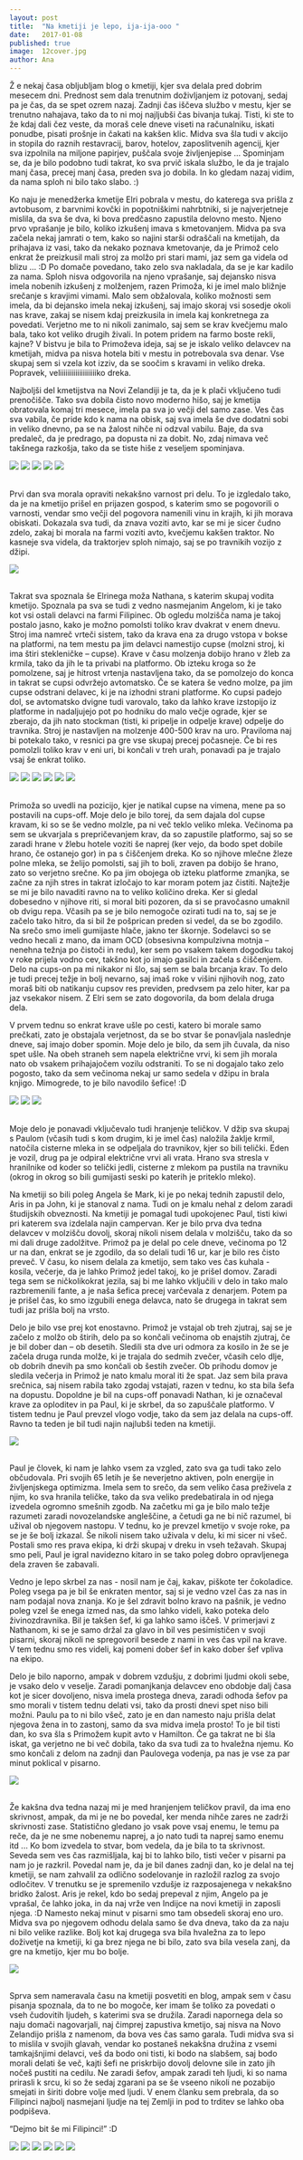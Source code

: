 ```yaml
---
layout: post
title:  "Na kmetiji je lepo, ija-ija-ooo "
date:   2017-01-08
published: true
image:  12cover.jpg
author: Ana
---
```


<p class="intro"><span class="dropcap">Ž</span>
e nekaj časa obljubljam blog o kmetiji, kjer sva delala pred dobrim mesecem dni. Prednost sem dala trenutnim doživljanjem iz potovanj, sedaj pa je čas, da se spet ozrem nazaj. Zadnji čas iščeva službo v mestu, kjer se trenutno nahajava, tako da to ni moj najljubši čas bivanja tukaj. Tisti, ki ste to že kdaj dali čez veste, da moraš cele dneve viseti na računalniku, iskati ponudbe, pisati prošnje in čakati na kakšen klic. Midva sva šla tudi v akcijo in stopila do raznih restavracij, barov, hotelov, zaposlitvenih agencij, kjer sva izpolnila na miljone papirjev, puščala svoje življenjepise … Spominjam se, da je bilo podobno tudi takrat, ko sva prvič iskala službo, le da je trajalo manj časa, precej manj časa, preden sva jo dobila. In ko gledam nazaj vidim, da nama sploh ni bilo tako slabo. :)</p>

Ko naju je menedžerka kmetije Elri pobrala v mestu, do katerega sva prišla z avtobusom, z barvnimi kovčki in popotniškimi nahrbtniki, si je najverjetneje mislila, da sva še dva, ki bova predčasno zapustila delovno mesto. Njeno prvo vprašanje je bilo, koliko izkušenj imava s kmetovanjem. Midva pa sva začela nekaj jamrati o tem, kako so najini starši odraščali na kmetijah, da prihajava iz vasi, tako da nekako poznava kmetovanje, da je Primož celo enkrat že preizkusil mali stroj za molžo pri stari mami, jaz sem ga videla od blizu … :D Po domače povedano, tako zelo sva nakladala, da se je kar kadilo za nama. Sploh nisva odgovorila na njeno vprašanje, saj dejansko nisva imela nobenih izkušenj z molženjem, razen Primoža, ki je imel malo bližnje srečanje s kravjimi vimami. Malo sem obžalovala, koliko možnosti sem imela, da bi dejansko imela nekaj izkušenj, saj imajo skoraj vsi sosedje okoli nas krave, zakaj se nisem kdaj preizkusila in imela kaj konkretnega za povedati. Verjetno me to ni nikoli zanimalo, saj sem se krav kvečjemu malo bala, tako kot veliko drugih živali. In potem pridem na farmo boste rekli, kajne? V bistvu je bila to Primoževa ideja, saj se je iskalo veliko delavcev na kmetijah, midva pa nisva hotela biti v mestu in potrebovala sva denar. Vse skupaj sem si vzela kot izziv, da se soočim s kravami in veliko dreka. Popravek, veliiiiiiiiiiiiiiiiiiiko dreka.

Najboljši del kmetijstva na Novi Zelandiji je ta, da je k plači vključeno tudi prenočišče. Tako sva dobila čisto novo moderno hišo, saj je kmetija obratovala komaj tri mesece, imela pa sva jo večji del samo zase.  Ves čas sva vabila, če pride kdo k nama na obisk, saj sva imela še dve dodatni sobi in veliko dnevno, pa se na žalost nihče ni odzval vabilu. Baje, da sva predaleč, da je predrago, pa dopusta ni za dobit. No, zdaj nimava več takšnega razkošja, tako da se tiste hiše z veseljem spominjava.

<div class="photoset-grid" data-layout="23">
    <img src="{{ '/assets/images/12kmetija/h2.jpg' | relative_url }}" data-title="Najina hiška na vrhu hriba." data-lightbox="gr1">
    <img src="{{ '/assets/images/12kmetija/h1.jpg' | relative_url }}" data-title="" data-lightbox="gr1">    
    <img src="{{ '/assets/images/12kmetija/h3.jpg' | relative_url }}" data-title="Zaradi številnih oken se je glavni prostor kopal v svetlobi." data-lightbox="gr1">
    <img src="{{ '/assets/images/12kmetija/h5.jpg' | relative_url }}" data-title="Iz dnevne sobe sva velikokrat imela razgled na krave, ki so se pasle na pašniku zraven najine hiše." data-lightbox="gr1">
    <img src="{{ '/assets/images/12kmetija/h7.jpg' | relative_url }}" data-title="Ker nisva imela avta, sva v trgovino hodila zelo redko, takrat pa nabavila zaloge za dva tedna - polni nahrbtniki in nakupovalni voziček." data-lightbox="gr1">
</div><br/>

Prvi dan sva morala opraviti nekakšno varnost pri delu. To je izgledalo tako, da je na kmetijo prišel  en prijazen gospod, s katerim smo se pogovorili o varnosti, vendar smo večji del pogovora namenili vinu in krajih, ki jih morava obiskati. Dokazala sva tudi, da znava voziti avto, kar se mi je sicer čudno zdelo, zakaj bi morala na farmi voziti avto, kvečjemu kakšen traktor. No kasneje sva videla, da traktorjev sploh nimajo, saj se po travnikih vozijo z džipi. 

<div class="photoset-grid" data-layout="123">
    <img src="{{ '/assets/images/12kmetija/h6.jpg' | relative_url }}" data-title="Krave je stockman ponavadi priganjal na mopedu, če je šel po njih šef, se je odpeljal pa kar z džipom. " data-lightbox="gr1">
</div><br/>

Takrat sva spoznala še Elrinega moža Nathana, s katerim skupaj vodita kmetijo. Spoznala pa sva se tudi z vedno nasmejanim Angelom, ki je tako kot vsi ostali delavci na farmi Filipinec. Ob ogledu molzišča nama je takoj postalo jasno, kako je možno pomolsti toliko krav dvakrat v enem dnevu. Stroj ima namreč vrteči sistem, tako da krava ena za drugo vstopa v bokse na platformi, na tem mestu pa jim delavci namestijo cupse (molzni stroj, ki ima štiri stekleničke – cupse). Krave v času molzenja dobijo hrano v žleb za krmila, tako da jih le ta privabi na platformo. Ob izteku kroga so že pomolzene, saj je hitrost vrtenja nastavljena tako, da se pomolzejo do konca in takrat se cupsi odvržejo avtomatsko. Če se katera še vedno molze, pa jim cupse odstrani delavec, ki je na izhodni strani platforme. Ko cupsi padejo dol, se avtomatsko dvigne tudi varovalo, tako da lahko krave izstopijo iz platforme in nadaljujejo pot po hodniku do malo večje ograde, kjer se zberajo, da jih nato stockman (tisti, ki pripelje in odpelje krave) odpelje do travnika. Stroj je nastavljen na molzenje 400-500 krav na uro. Praviloma naj bi potekalo tako, v resnici pa gre vse skupaj precej počasneje. Če bi res pomolzli toliko krav v eni uri, bi končali v treh urah, ponavadi pa je trajalo vsaj še enkrat toliko. 

<div class="photoset-grid" data-layout="122">
    <img src="{{ '/assets/images/12kmetija/s6.jpg' | relative_url }}" data-title="Pogled na 'shed' oziroma molzišče. Na desni strani vidite dve veliki cisterni za mleko. Ena se napolni v enem dnevu, njena kapaciteta pa znaša 30 000 l. Mi smo ponavadi namolzli 20-25 000 l mleka v enem dnevu." data-lightbox="gr1">
    <img src="{{ '/assets/images/12kmetija/s5.jpg' | relative_url }}" data-title="Ko čakamo krave, da pridejo v 'shed' in se Primož in John malo zabavata s cupsi. :)" data-lightbox="gr1">
    <img src="{{ '/assets/images/12kmetija/s2.jpg' | relative_url }}" data-title="Primožu je šlo delo dobro od rok. Dnevno je pomolzel toliko krav, kot kakšen slovenski kmet v enem mesecu ali še več!" data-lightbox="gr1"> 
    <img src="{{ '/assets/images/12kmetija/s3.jpg' | relative_url }}" data-title="Premikajoča se platforma." data-lightbox="gr1">
    <img src="{{ '/assets/images/12kmetija/s4.jpg' | relative_url }}" data-title=":P" data-lightbox="gr1">
    <img src="{{ '/assets/images/12kmetija/s1.jpg' | relative_url }}" data-title="Primož mi je enkrat pravil:'Pa sj bi blo čist kul, če bi bla midva kmeta tkole na NZ.' xD" data-lightbox="gr1">  
</div><br/>

Primoža so uvedli na pozicijo, kjer je natikal cupse na vimena, mene pa so postavili na cups-off. Moje delo je bilo torej, da sem dajala dol cupse kravam, ki so se še vedno molzle, pa ni več teklo veliko mleka. Večinoma pa sem se ukvarjala s prepričevanjem krav, da so zapustile platformo, saj so se zaradi hrane v žlebu hotele voziti še naprej (ker vejo, da bodo spet dobile hrano, če ostanejo gor) in pa s čiščenjem dreka. Ko so njihove mlečne žleze polne mleka, se želijo pomolsti, saj jih to boli, zraven pa dobijo še hrano, zato so verjetno srečne. Ko pa jim obojega ob izteku platforme zmanjka, se začne za njih stres in takrat izločajo to kar moram potem jaz čistiti. Najtežje se mi je bilo navaditi ravno na to veliko količino dreka. Ker si gledal dobesedno v njihove riti, si moral biti pozoren, da si se pravočasno umaknil ob dvigu repa. Včasih pa se je bilo nemogoče ozirati tudi na to, saj se je začelo tako hitro, da si bil že pošprican preden si vedel, da se bo zgodilo. Na srečo smo imeli gumijaste hlače, jakno ter škornje. Sodelavci so se vedno hecali z mano, da imam OCD (obsesivna kompulzivna motnja – nenehna težnja po čistoči in redu), ker sem po vsakem takem dogodku takoj v roke prijela vodno cev, takšno kot jo imajo gasilci in začela s čiščenjem. Delo na cups-on pa mi nikakor ni šlo, saj sem se bala brcanja krav. To delo je tudi precej težje in bolj nevarno, saj imaš roke v višini njihovih nog, zato moraš biti ob natikanju cupsov res previden, predvsem pa zelo hiter, kar pa jaz vsekakor nisem. Z Elri sem se zato dogovorila, da bom delala druga dela.

V prvem tednu so enkrat krave ušle po cesti, katero bi morale samo prečkati, zato je obstajala verjetnost, da se bo stvar še ponavljala naslednje dneve, saj imajo dober spomin. Moje delo je bilo, da sem jih čuvala, da niso spet ušle. Na obeh straneh sem napela električne vrvi, ki sem jih morala nato ob vsakem prihajajočem vozilu odstraniti. To se ni dogajalo tako zelo pogosto, tako da sem večinoma nekaj ur samo sedela v džipu in brala knjigo. Mimogrede, to je bilo navodilo šefice! :D 

<div class="photoset-grid" data-layout="12">
    <img src="{{ '/assets/images/12kmetija/o7.jpg' | relative_url }}" data-title="Takole sem od šestih zjutraj sedela v avtu, v oranžni markirki, zato ker je mogoče na vsake pol ure  prišel kakšen tovornjak poln drv." data-lightbox="gr1">
    <img src="{{ '/assets/images/12kmetija/o9.jpg' | relative_url }}" data-title="In so šle po cesti naprej proti molzišču ..." data-lightbox="gr1">
    <img src="{{ '/assets/images/12kmetija/o10.jpg' | relative_url }}" data-title="Včasih sem bila priča res lepim sončnim vzhodom, da sem namesto v knjigo raje strmela v zbujajoči se dan. :)" data-lightbox="gr1"> 
</div><br/>

Moje delo je ponavadi vključevalo tudi hranjenje teličkov. V džip sva skupaj s Paulom (včasih tudi s kom drugim, ki je imel čas) naložila žaklje krmil, natočila cisterne mleka in se odpeljala do travnikov, kjer so bili telički. Eden je vozil, drug pa je odpiral električne vrvi ali vrata. Hrano sva stresla v hranilnike od koder so telički jedli, cisterne z mlekom pa pustila na travniku (okrog in okrog so bili gumijasti seski po katerih je priteklo mleko).

Na kmetiji so bili poleg Angela še Mark, ki je po nekaj tednih zapustil delo, Aris in pa John, ki je stanoval z nama. Tudi on je kmalu nehal z delom zaradi študijskih obveznosti. Na kmetiji je pomagal tudi upokojenec Paul, tisti kiwi pri katerem sva izdelala najin campervan. Ker je bilo prva dva tedna delavcev v molzišču dovolj, skoraj nikoli nisem delala v molzišču, tako da so mi dali druge zadolžitve. Primož pa je delal po cele dneve, večinoma po 12 ur na dan, enkrat se je zgodilo, da so delali tudi 16 ur, kar je bilo res čisto preveč. V času, ko nisem delala za kmetijo, sem tako ves čas kuhala - kosila, večerje, da je lahko Primož jedel takoj, ko je prišel domov. Zaradi tega sem se ničkolikokrat jezila, saj bi me lahko vključili v delo in tako malo razbremenili fante, a je naša šefica precej varčevala z denarjem. Potem pa je prišel čas, ko smo izgubili enega delavca, nato še drugega in takrat sem tudi jaz prišla bolj na vrsto. 

Delo je bilo vse prej kot enostavno. Primož je vstajal ob treh zjutraj, saj se je začelo z molžo ob štirih, delo pa so končali večinoma ob enajstih zjutraj, če je bil dober dan – ob desetih. Sledili sta dve uri odmora za kosilo in že se je začela druga runda molže, ki je trajala do sedmih zvečer, včasih celo dlje, ob dobrih dnevih pa smo končali ob šestih zvečer. Ob prihodu domov je sledila večerja in Primož je nato kmalu moral iti že spat. Jaz sem bila prava srečnica, saj nisem rabila tako zgodaj vstajati, razen v tednu, ko sta bila šefa na dopustu. Dopoldne je bil na cups-off ponavadi Nathan, ki je označeval krave za oploditev in pa Paul, ki je skrbel, da so zapuščale platformo. V tistem tednu je Paul prevzel vlogo vodje, tako da sem jaz delala na cups-off. Ravno ta teden je bil tudi najin najlubši teden na kmetiji.

<div class="photoset-grid" data-layout="1">
    <img src="{{ '/assets/images/12kmetija/o12.jpg' | relative_url }}" data-title="Enkrat so krave izgubile orientacijo in so se vrnile nazaj proti molzišču, četudi so bile že na pol poti do svojega pašnika. Hitro sva z Angelom v dežju tekla proti njim in kmalu za tem je nastala tale lepa mavrica. Še dobro, da sem imela pri sebi telefon. :)" data-lightbox="gr1">
</div><br/>

Paul je človek, ki nam je lahko vsem za vzgled, zato sva ga tudi tako zelo občudovala. Pri svojih 65 letih je še neverjetno aktiven, poln energije in življenjskega optimizma. Imela sem to srečo, da sem veliko časa preživela z njim, ko sva hranila teličke, tako da sva veliko predebatirala in od njega izvedela ogromno smešnih zgodb. Na začetku mi ga je bilo malo težje razumeti zaradi novozelandske angleščine, a četudi ga ne bi nič razumel, bi užival ob njegovem nastopu. V tednu, ko je prevzel kmetijo v svoje roke, pa se je še bolj izkazal. Še nikoli nisem tako uživala v delu, ki mi sicer ni všeč. Postali smo res prava ekipa, ki drži skupaj v dreku in vseh težavah. Skupaj smo peli, Paul je igral navidezno kitaro in se tako poleg dobro opravljenega dela zraven še zabavali. 

Vedno je lepo skrbel za nas - nosil nam je čaj, kakav, piškote ter čokoladice. Poleg vsega pa je bil še enkraten mentor, saj si je vedno vzel čas za nas in nam podajal nova znanja. Ko je šel zdravit bolno kravo na pašnik, je vedno poleg vzel še enega izmed nas, da smo lahko videli, kako poteka delo živinozdravnika. Bil je takšen šef, ki ga lahko samo iščeš. V primerjavi z Nathanom, ki se je samo držal za glavo in bil ves pesimističen v svoji pisarni, skoraj nikoli ne spregovoril besede z nami in ves čas vpil na krave. V tem tednu smo res videli, kaj pomeni dober šef in kako dober šef vpliva na ekipo. 

Delo je bilo naporno, ampak v dobrem vzdušju, z dobrimi ljudmi okoli sebe, je vsako delo v veselje. Zaradi pomanjkanja delavcev eno obdobje dalj časa kot je sicer dovoljeno, nisva imela prostega dneva, zaradi odhoda šefov pa smo morali v tistem tednu delati vsi, tako da prosti dnevi spet niso bili možni. Paulu pa to ni bilo všeč, zato je en dan namesto naju prišla delat njegova žena in to zastonj, samo da sva midva imela prosto! To je bil tisti dan, ko sva šla s Primožem kupit avto v Hamilton. Če ga takrat ne bi šla iskat, ga verjetno ne bi več dobila, tako da sva tudi za to hvaležna njemu. Ko smo končali z delom na zadnji dan Paulovega vodenja, pa nas je vse za par minut poklical v pisarno. 

<div class="photoset-grid" data-layout="1">
    <img src="{{ '/assets/images/12kmetija/o6.jpg' | relative_url }}" data-title="Tudi ta slika je nastala enkrat, ko so krave šle v napačno smer, na srečo smo to kmalu opazili in stekli v akcijo. Res so poskrbele, da nam nikoli ni bilo dolgčas :D." data-lightbox="gr1">
</div><br/>

Že kakšna dva tedna nazaj mi je med hranjenjem teličkov pravil, da ima eno skrivnost, ampak, da mi je ne bo povedal, ker menda nihče zares ne zadrži skrivnosti zase. Statistično gledano jo vsak pove vsaj enemu, le temu pa reče, da je ne sme nobenemu naprej, a jo nato tudi ta naprej samo enemu itd ... Ko bom izvedela to stvar, bom vedela, da je bila to ta skrivnost. Seveda sem ves čas razmišljala, kaj bi to lahko bilo, tisti večer v pisarni pa nam jo je razkril. Povedal nam je, da je bil danes zadnji dan, ko je delal na tej kmetiji, se nam zahvalil za odlično sodelovanje in razložil razlog za svojo odločitev. V trenutku se je spremenilo vzdušje iz razposajenega v nekakšno bridko žalost. Aris je rekel, kdo bo sedaj prepeval z njim, Angelo pa je vprašal, če lahko joka, in da naj vrže ven Indijce na novi kmetiji in zaposli njega. :D Namesto nekaj minut v pisarni smo tam obsedeli skoraj eno uro. Midva sva po njegovem odhodu delala samo še dva dneva, tako da za naju ni bilo velike razlike. Bolj kot kaj drugega sva bila hvaležna za to lepo doživetje na kmetiji, ki ga brez njega ne bi bilo, zato sva bila vesela zanj, da gre na kmetijo, kjer mu bo bolje.

<div class="photoset-grid" data-layout="1">
    <img src="{{ '/assets/images/12kmetija/o5.jpg' | relative_url }}" data-title="Na znaku piše, da je omejitev hitrosti 30 zaradi morebitnih otrok na cesti. Kmetija je velika skoraj osem kvadratnih kilometrov in na tem območju so samo trije otroki, ki živijo v hišah daleč stran od te glavne ceste. Edina bitja, ki bi se lahko znajšla na njej, so krave. :P Novozelandci so res smešni ljudje, majhneni na varnost. Pred vhodom na območje kmetije je postavljena velika tabla, kjer piše miljon pravil, kako se moraš vesti, kaj moraš imeti oblečeno na sebi itd itd ...  " data-lightbox="gr1">
</div><br/>

Sprva sem nameravala času na kmetiji posvetiti en blog, ampak sem v času pisanja spoznala, da to ne bo mogoče, ker imam še toliko za povedati o vseh čudovitih ljudeh, s katerimi sva se družila. Zaradi napornega dela so naju domači nagovarjali, naj čimprej zapustiva kmetijo, saj nisva na Novo Zelandijo prišla z namenom, da bova ves čas samo garala. Tudi midva sva si to mislila v svojih glavah, vendar ko postaneš nekakšna družina z vsemi tamkajšnjimi delavci, veš da bodo oni tisti, ki bodo na slabšem, saj bodo morali delati še več, kajti šefi ne priskrbijo dovolj delovne sile in zato jih nočeš pustiti na cedilu. Ne zaradi šefov, ampak zaradi teh ljudi, ki so nama prirasli k srcu, ki so že sedaj zgarani pa se še vseeno nikoli ne pozabijo smejati in širiti dobre volje med ljudi. V enem članku sem prebrala, da so Filipinci najbolj nasmejani ljudje na tej Zemlji in pod to trditev se lahko oba podpiševa.

 “Dejmo bit še mi Filipinci!” :D

<div class="photoset-grid" data-layout="123">
    <img src="{{ '/assets/images/12kmetija/o3.jpg' | relative_url }}" data-title="Z ovčko Georgijem smo vsi radi prijateljevali, saj je res tako simpatičen. Včasih je ušel iz travnika in se kar naenkrat znašel na hodniku v 'shedu' ter se začel z glavo zaletavati v Primoža. :D" data-lightbox="gr1">
    <img src="{{ '/assets/images/12kmetija/o4.jpg' | relative_url }}" data-title="Ko je bil še malo manjši, sem ga z mlekom hranila po flaški in ga zvečer odpeljala iz travnika v njegove jasli. Je edina ovčka na kmetiji in je v lasti šefinih otrok, kateri ga vozijo na neke razstave. " data-lightbox="gr1">
    <img src="{{ '/assets/images/12kmetija/o1.jpg' | relative_url }}" data-title="Pogled na 'shed' oziroma molzišče iz druge strani, kjer so narejene tudi jasli za hrano. Krave so namreč skozi celo leto zunaj, saj na NZ v tem delu nimajo snega oziroma nizkih temperatur. Ker pa trava vseeno malo manj raste, jih morajo pozimi hraniti še dodatno s silažo. Njihova glavna hrana je torej trava s pašnikov, zato je kvaliteta mleka in mesa res na visokem nivoju." data-lightbox="gr1">
    <img src="{{ '/assets/images/12kmetija/o11.jpg' | relative_url }}" data-title="Sj sploh ne vem, kaj bi tukaj komentirala. Vesel kmet, ki odhaja na čiste domače prostore, kjer noben ne 'serje' po tleh! :D" data-lightbox="gr1">
    <img src="{{ '/assets/images/12kmetija/o2.jpg' | relative_url }}" data-title="V zadnjem tednu smo teličke preselili na drug travnik, saj je bil stari že precej iztrošen. Ta proces sploh ni bil enostaven, saj so mlade kravice zelo hitre. Stežka smo jih ob pomoči petih delavcev spravili iz starega pašnika čez cesto in nato na pravo pot, kjer smo jih priganjali še nekaj kilometrov do svežega pašnika. Pred nama je Paul s svojim štirikolesnikom in prikolico polno hranilnikov, za njim v džipu pa sva midva s Primožem." data-lightbox="gr1">
    <img src="{{ '/assets/images/12kmetija/o8.jpg' | relative_url }}" data-title="Nasvidenje do naslednjega dela! ;)" data-lightbox="gr1">    
</div><br/>


